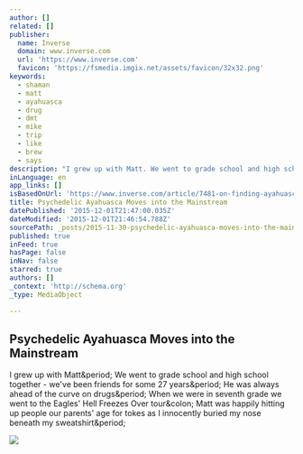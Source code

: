 ```yaml
---
author: []
related: []
publisher:
  name: Inverse
  domain: www.inverse.com
  url: 'https://www.inverse.com'
  favicon: 'https://fsmedia.imgix.net/assets/favicon/32x32.png'
keywords:
  - shaman
  - matt
  - ayahuasca
  - drug
  - dmt
  - mike
  - trip
  - like
  - brew
  - says
description: "I grew up with Matt. We went to grade school and high school together - we've been friends for some 27 years. He was always ahead of the curve on drugs. When we were in seventh grade we went to the Eagles' Hell Freezes Over tour: Matt was happily hitting up people our parents' age for tokes as I innocently buried my nose beneath my sweatshirt."
inLanguage: en
app_links: []
isBasedOnUrl: 'https://www.inverse.com/article/7481-on-finding-ayahuasca-and-taking-the-psychedelic-drug-for-the-first-time'
title: Psychedelic Ayahuasca Moves into the Mainstream
datePublished: '2015-12-01T21:47:00.035Z'
dateModified: '2015-12-01T21:46:54.788Z'
sourcePath: _posts/2015-11-30-psychedelic-ayahuasca-moves-into-the-mainstream.md
published: true
inFeed: true
hasPage: false
inNav: false
starred: true
authors: []
_context: 'http://schema.org'
_type: MediaObject

---
```

<article style=""><h1>Psychedelic Ayahuasca Moves into the Mainstream</h1><p>I grew up with Matt&amp;period; We went to grade school and high school together - we've been friends for some 27 years&amp;period; He was always ahead of the curve on drugs&amp;period; When we were in seventh grade we went to the Eagles' Hell Freezes Over tour&amp;colon; Matt was happily hitting up people our parents' age for tokes as I innocently buried my nose beneath my sweatshirt&amp;period;</p><img src="https://fsmedia.imgix.net/45/fa/c1/96/7e02/465f/b3a5/a278c238e54c/the-eiffel-tower-in-paris-at-sunset.jpeg?rect=0,0,3108,2332&amp;dpr=2&amp;auto=format&amp;q=75" /></article>